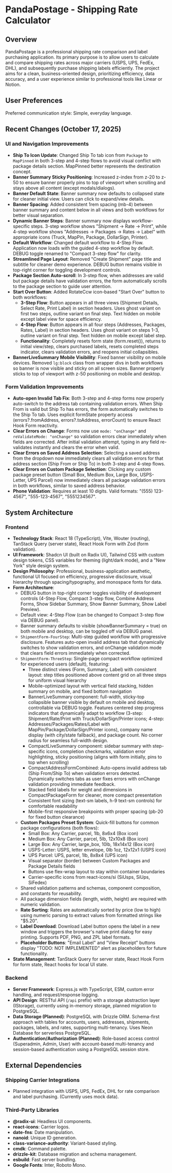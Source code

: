 # PandaPostage - Shipping Rate Calculator

## Overview
PandaPostage is a professional shipping rate comparison and label purchasing application. Its primary purpose is to allow users to calculate and compare shipping rates across major carriers (USPS, UPS, FedEx, DHL), and subsequently purchase shipping labels efficiently. The project aims for a clean, business-oriented design, prioritizing efficiency, data accuracy, and a user experience similar to professional tools like Linear or Notion.

## User Preferences
Preferred communication style: Simple, everyday language.

## Recent Changes (October 17, 2025)
### UI and Navigation Improvements
- **Ship To Icon Update**: Changed Ship To tab icon from `Package` to `MapPinned` in both 3-step and 4-step flows to avoid visual conflict with package details section. MapPinned better represents the destination concept.
- **Banner Summary Sticky Positioning**: Increased z-index from z-20 to z-50 to ensure banner properly pins to top of viewport when scrolling and stays above all content (except modals/dialogs).
- **Banner Default State**: Banner summary now defaults to collapsed state for cleaner initial view. Users can click to expand/view details.
- **Banner Spacing**: Added consistent 1rem spacing (mb-4) between banner summary and content below in all views and both workflows for better visual separation.
- **Dynamic Banner Steps**: Banner summary now displays workflow-specific steps. 3-step workflow shows "Shipment → Rate → Print", while 4-step workflow shows "Addresses → Packages → Rates → Label" with appropriate icons (Truck, MapPin, Package, DollarSign, Printer).
- **Default Workflow**: Changed default workflow to 4-Step Flow. Application now loads with the guided 4-step workflow by default. DEBUG toggle renamed to "Compact 3-step flow" for clarity.
- **Streamlined Page Layout**: Removed "Create Shipment" page title and subtitle for cleaner demo experience. DEBUG button remains visible in top-right corner for toggling development controls.
- **Package Section Auto-scroll**: In 3-step flow, when addresses are valid but package details have validation errors, the form automatically scrolls to the package section to guide user attention.
- **Start Over Button**: Added RotateCcw icon-based "Start Over" button to both workflows:
  - **3-Step Flow**: Button appears in all three views (Shipment Details, Select Rate, Print Label) in section headers. Uses ghost variant on first two steps, outline variant on final step. Text hidden on mobile except label view for space efficiency.
  - **4-Step Flow**: Button appears in all four steps (Addresses, Packages, Rates, Label) in section headers. Uses ghost variant on steps 1-3, outline variant on final step. Text hidden on mobile except label step.
  - **Functionality**: Completely resets form state (form.reset()), returns to initial view/step, clears purchased labels, resets completed steps indicator, clears validation errors, and reopens initial collapsibles.
- **BannerLiveSummary Mobile Visibility**: Fixed banner visibility on mobile devices. Removed `lg:block` class from wrapper divs in both workflows so banner is now visible and sticky on all screen sizes. Banner properly sticks to top of viewport with z-50 positioning on mobile and desktop.

### Form Validation Improvements
- **Auto-open Invalid Tab Fix**: Both 3-step and 4-step forms now properly auto-switch to the address tab containing validation errors. When Ship From is valid but Ship To has errors, the form automatically switches to the Ship To tab. Uses explicit formState property access (errors?.fromAddress, errors?.toAddress, errorCount) to ensure React Hook Form reactivity.
- **Clear Errors on Change**: Forms now use `mode: "onChange"` and `reValidateMode: "onChange"` so validation errors clear immediately when fields are corrected. After initial validation attempt, typing in any field re-validates instantly and clears the error when valid.
- **Clear Errors on Saved Address Selection**: Selecting a saved address from the dropdown now immediately clears all validation errors for that address section (Ship From or Ship To) in both 3-step and 4-step flows.
- **Clear Errors on Custom Package Selection**: Clicking any custom package preset button (Small Box, Medium Box, Large Box, USPS-Letter, UPS Parcel) now immediately clears all package validation errors in both workflows, similar to saved address behavior.
- **Phone Validation**: Requires at least 10 digits. Valid formats: "(555) 123-4567", "555-123-4567", "5551234567".

## System Architecture

### Frontend
- **Technology Stack**: React 18 (TypeScript), Vite, Wouter (routing), TanStack Query (server state), React Hook Form with Zod (form validation).
- **UI Framework**: Shadcn UI (built on Radix UI), Tailwind CSS with custom design tokens, CSS variables for theming (light/dark mode), and a "New York" style design system.
- **Design Philosophy**: Professional, business-application aesthetic, functional UI focused on efficiency, progressive disclosure, visual hierarchy through spacing/typography, and monospace fonts for data.
- **Form Architecture**:
    - DEBUG button in top-right corner toggles visibility of development controls (4-Step Flow, Compact 3-step flow, Combine Address Forms, Show Sidebar Summary, Show Banner Summary, Show Label Preview).
    - Default view: 4-Step Flow (can be changed to Compact 3-step flow via DEBUG panel).
    - Banner summary defaults to visible (showBannerSummary = true) on both mobile and desktop, can be toggled off via DEBUG panel.
    - `ShipmentForm-FourStep`: Multi-step guided workflow with progressive disclosure. Features auto-open invalid address tab that dynamically switches to show validation errors, and onChange validation mode that clears field errors immediately when corrected.
    - `ShipmentForm-ThreeStep`: Single-page compact workflow optimized for experienced users (default), featuring:
        - Three distinct views (Form, Summary, Label) with consistent layout: step titles positioned above content grid on all three steps for uniform visual hierarchy
        - Mobile-optimized layout with vertical field stacking, hidden summary on mobile, and fixed bottom navigation
        - BannerLiveSummary component: full-width, sticky-top collapsible banner visible by default on mobile and desktop, controllable via DEBUG toggle. Features centered step progress indicators that dynamically adapt to workflow (3-step: Shipment/Rate/Print with Truck/DollarSign/Printer icons; 4-step: Addresses/Packages/Rates/Label with MapPin/Package/DollarSign/Printer icons), company name display (with city/state fallback), and package count. No corner radius for seamless full-width design.
        - CompactLiveSummary component: sidebar summary with step-specific icons, completion checkmarks, validation error highlighting, sticky positioning (aligns with form initially, pins to top when scrolling)
        - CompactAddressFormCombined: Auto-opens invalid address tab (Ship From/Ship To) when validation errors detected. Dynamically switches tabs as user fixes errors with onChange validation providing immediate feedback.
        - Stacked field labels for weight and dimensions in CompactPackageForm for cleaner, more compact presentation
        - Consistent font sizing (text-sm labels, h-9 text-sm controls) for comfortable readability
        - Mobile-first responsive breakpoints with proper spacing (pb-20 for fixed button clearance)
    - **Custom Packages Preset System**: Quick-fill buttons for common package configurations (both flows):
        - Small Box: Any Carrier, parcel, 1lb, 8x6x4 (Box icon)
        - Medium Box: Any Carrier, parcel, 5lb, 12x10x8 (Box icon)
        - Large Box: Any Carrier, large_box, 10lb, 18x14x12 (Box icon)
        - USPS-Letter: USPS, letter envelope, 0lb 1oz, 12x12x1 (USPS icon)
        - UPS Parcel: UPS, parcel, 1lb, 8x8x4 (UPS icon)
        - Visual separator (border) between Custom Packages and Package Details fields
        - Buttons use flex-wrap layout to stay within container boundaries
        - Carrier-specific icons from react-icons/si (SiUsps, SiUps, SiFedex)
    - Shared validation patterns and schemas, component composition, and constants for reusability.
    - All package dimension fields (length, width, height) are required with numeric validation.
    - **Rate Sorting**: Rates are automatically sorted by price (low to high) using numeric parsing to extract values from formatted strings like "$5.20".
    - **Label Download**: Download Label button opens the label in a new window and triggers the browser's native print dialog for easy printing. Supports PDF, PNG, and ZPL label formats.
    - **Placeholder Buttons**: "Email Label" and "View Receipt" buttons display "TODO: NOT IMPLEMENTED" alert as placeholders for future functionality.
- **State Management**: TanStack Query for server state, React Hook Form for form state, React hooks for local UI state.

### Backend
- **Server Framework**: Express.js with TypeScript, ESM, custom error handling, and request/response logging.
- **API Design**: RESTful API (`/api` prefix) with a storage abstraction layer (IStorage), currently using in-memory storage, planned migration to PostgreSQL.
- **Data Storage (Planned)**: PostgreSQL with Drizzle ORM. Schema-first approach with tables for accounts, users, addresses, shipments, packages, labels, and rates, supporting multi-tenancy. Uses Neon Database for serverless PostgreSQL.
- **Authentication/Authorization (Planned)**: Role-based access control (Superadmin, Admin, User) with account-based multi-tenancy and session-based authentication using a PostgreSQL session store.

## External Dependencies

### Shipping Carrier Integrations
- Planned integration with USPS, UPS, FedEx, DHL for rate comparison and label purchasing. (Currently uses mock data).

### Third-Party Libraries
- **@radix-ui**: Headless UI components.
- **react-icons**: Carrier logos.
- **date-fns**: Date manipulation.
- **nanoid**: Unique ID generation.
- **class-variance-authority**: Variant-based styling.
- **cmdk**: Command palette.
- **drizzle-kit**: Database migration and schema management.
- **esbuild**: Fast server bundling.
- **Google Fonts**: Inter, Roboto Mono.